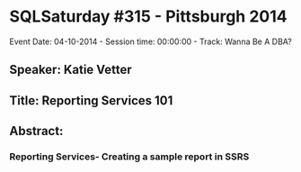 # SQLSaturday #315 - Pittsburgh 2014
Event Date: 04-10-2014 - Session time: 00:00:00 - Track: Wanna Be A DBA?
## Speaker: Katie Vetter
## Title: Reporting Services 101
## Abstract:
### Reporting Services- Creating a sample report in SSRS

